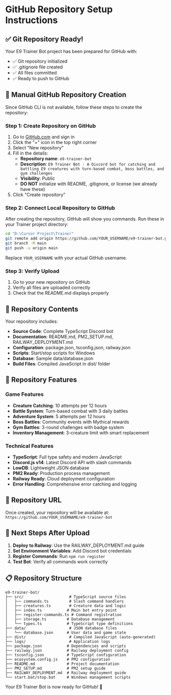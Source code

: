 # GitHub Repository Setup Instructions

## ✅ Git Repository Ready!

Your E9 Trainer Bot project has been prepared for GitHub with:
- ✅ Git repository initialized
- ✅ .gitignore file created
- ✅ All files committed
- ✅ Ready to push to GitHub

## 🚀 Manual GitHub Repository Creation

Since GitHub CLI is not available, follow these steps to create the repository:

### Step 1: Create Repository on GitHub
1. Go to [GitHub.com](https://github.com) and sign in
2. Click the "+" icon in the top right corner
3. Select "New repository"
4. Fill in the details:
   - **Repository name**: `e9-trainer-bot`
   - **Description**: `E9 Trainer Bot - A Discord bot for catching and battling E9 creatures with turn-based combat, boss battles, and gym challenges`
   - **Visibility**: Public
   - **DO NOT** initialize with README, .gitignore, or license (we already have these)
5. Click "Create repository"

### Step 2: Connect Local Repository to GitHub
After creating the repository, GitHub will show you commands. Run these in your Trainer project directory:

```bash
cd "D:\Cursor Project\Trainer"
git remote add origin https://github.com/YOUR_USERNAME/e9-trainer-bot.git
git branch -M main
git push -u origin main
```

Replace `YOUR_USERNAME` with your actual GitHub username.

### Step 3: Verify Upload
1. Go to your new repository on GitHub
2. Verify all files are uploaded correctly
3. Check that the README.md displays properly

## 📁 Repository Contents

Your repository includes:
- **Source Code**: Complete TypeScript Discord bot
- **Documentation**: README.md, PM2_SETUP.md, RAILWAY_DEPLOYMENT.md
- **Configuration**: package.json, tsconfig.json, railway.json
- **Scripts**: Start/stop scripts for Windows
- **Database**: Sample data/database.json
- **Build Files**: Compiled JavaScript in dist/ folder

## 🎯 Repository Features

### Game Features
- **Creature Catching**: 10 attempts per 12 hours
- **Battle System**: Turn-based combat with 3 daily battles
- **Adventure System**: 5 attempts per 12 hours
- **Boss Battles**: Community events with Mythical rewards
- **Gym Battles**: 3-round challenges with badge system
- **Inventory Management**: 3-creature limit with smart replacement

### Technical Features
- **TypeScript**: Full type safety and modern JavaScript
- **Discord.js v14**: Latest Discord API with slash commands
- **LowDB**: Lightweight JSON database
- **PM2 Ready**: Production process management
- **Railway Ready**: Cloud deployment configuration
- **Error Handling**: Comprehensive error catching and logging

## 🔗 Repository URL
Once created, your repository will be available at:
`https://github.com/YOUR_USERNAME/e9-trainer-bot`

## 🚀 Next Steps After Upload

1. **Deploy to Railway**: Use the RAILWAY_DEPLOYMENT.md guide
2. **Set Environment Variables**: Add Discord bot credentials
3. **Register Commands**: Run `npm run register`
4. **Test Bot**: Verify all commands work correctly

## 📋 Repository Structure
```
e9-trainer-bot/
├── src/                    # TypeScript source files
│   ├── commands.ts         # Slash command handlers
│   ├── creatures.ts        # Creature data and logic
│   ├── index.ts           # Main bot entry point
│   ├── register-commands.ts # Command registration
│   ├── storage.ts         # Database management
│   └── types.ts           # TypeScript type definitions
├── data/                   # JSON database files
│   └── database.json      # User data and game state
├── dist/                   # Compiled JavaScript (auto-generated)
├── logs/                   # Application logs
├── package.json           # Dependencies and scripts
├── railway.json           # Railway deployment config
├── tsconfig.json          # TypeScript configuration
├── ecosystem.config.js    # PM2 configuration
├── README.md              # Project documentation
├── PM2_SETUP.md           # PM2 setup guide
├── RAILWAY_DEPLOYMENT.md  # Railway deployment guide
└── start.bat/stop.bat     # Windows management scripts
```

Your E9 Trainer Bot is now ready for GitHub! 🎉
